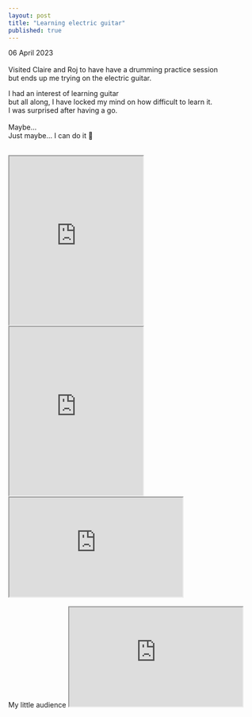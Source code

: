 ```yaml
---
layout: post
title: "Learning electric guitar"
published: true
---
```

06 April 2023
<br>
<br>
Visited Claire and Roj to have have a drumming practice session
<br>
but ends up me trying on the electric guitar.
<br>
<!--more-->
I had an interest of learning guitar 
<br>
but all along, I have locked my mind on how difficult to learn it.
<br>
I was surprised after having a go. 
<br>
<br>
Maybe...
<br>
Just maybe... I can do it 🎸
<br>
<br>
<iframe src="https://drive.google.com/file/d/1dNSUJtjt744Sc7NKMdUddfhapPRY5_Qx/preview" width="270" height="340" allow="autoplay"></iframe>
<iframe src="https://drive.google.com/file/d/1pMm5U65naM77SuFUQmHtldPLKNlUHo1O/preview" width="270" height="340" allow="autoplay"></iframe>
<br>
<iframe src="https://drive.google.com/file/d/1iVBHQjtwSZv6Q5vBTkrmtV0St1g6SBmm/preview" width="350" height="200" allow="autoplay"></iframe>
<br>
<br>
My little audience
<iframe src="https://drive.google.com/file/d/1aye_IQ_2UYcdScX6xVUz9zq4ufWXvM4E/preview" width="350" height="200" allow="autoplay"></iframe>
